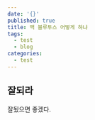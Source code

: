 ```yaml
---
date: '{}'
published: true
title: 맥 블루투스 어떻게 하냐
tags:
  - test
  - blog
categories:
  - test
---
```

## 잘되라
잘됬으면 좋겠다.
